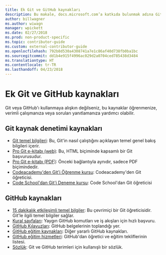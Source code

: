 ```yaml
---
title: Ek Git ve GitHub kaynakları
description: Bu makale, docs.microsoft.com’a katkıda bulunmak adına Git ve GitHub öğrenimi için önerilen kaynakları listeler.
author: billwagner
ms.author: wiwagn
manager: wpickett
ms.date: 02/27/2018
ms.prod: non-product-specific
ms.topic: contributor-guide
ms.custom: external-contributor-guide
ms.openlocfilehash: 792b8d530a4308741a7e1c86af40d738fb0ba1bc
ms.sourcegitcommit: dd1b4e915f4996ac029d2a0704ced785438d3484
ms.translationtype: HT
ms.contentlocale: tr-TR
ms.lasthandoff: 04/23/2018
---
```

# <a name="additional-git-and-github-resources"></a>Ek Git ve GitHub kaynakları

Git veya GitHub'ı kullanmaya alışkın değilseniz, bu kaynaklar öğrenmenize, verimli çalışmanıza veya soruları yanıtlamanıza yardımcı olabilir.

## <a name="git-source-control-resources"></a>Git kaynak denetimi kaynakları

- [Git temel bilgileri](https://go.microsoft.com/fwlink/?linkid=853939): Bu, Git'in nasıl çalıştığını açıklayan temel genel bakış bilgileri içerir.
- [Pro Git e-kitabı (web)](https://go.microsoft.com/fwlink/?linkid=853940): Bu, HTML biçiminde kapsamlı bir Git başvurusudur.
- [Pro Git e-kitabı (PDF)](https://progit2.s3.amazonaws.com/en/2016-03-22-f3531/progit-en.1084.pdf): Önceki bağlantıyla aynıdır, sadece PDF biçimindedir.
- [Codeacademy'den Git'i Öğrenme kursu](https://www.codecademy.com/learn/learn-git): Codeacademy'den Git öğreticisi.
- [Code School'dan Git'i Deneme kursu](https://www.codeschool.com/courses/try-git): Code School'dan Git öğreticisi

## <a name="github-resources"></a>GitHub kaynakları

- [15 dakikalık etkileşimli temel bilgiler](https://try.github.io/): Bu çevrimiçi bir Git öğreticisidir. Git'le ilgili temel bilgiler sağlar.
- [Kural sayfaları](https://go.microsoft.com/fwlink/?linkid=853941): Yaygın GitHub komutları ve iş akışları için hızlı başvuru.
- [GitHub Kılavuzları](https://guides.github.com/): GitHub belgelerinin toplandığı yer.
- [GitHub eğitim kaynakları](https://help.github.com/articles/git-and-github-learning-resources/): Diğer yararlı GitHub kaynakları.
- [GitHub eğitim hizmetleri](https://services.github.com/training/): GitHub'dan öğretici ve eğitim tekliflerinin listesi.
- [Sözlük](https://help.github.com/articles/github-glossary): Git ve GitHub terimleri için kullanışlı bir sözlük.
